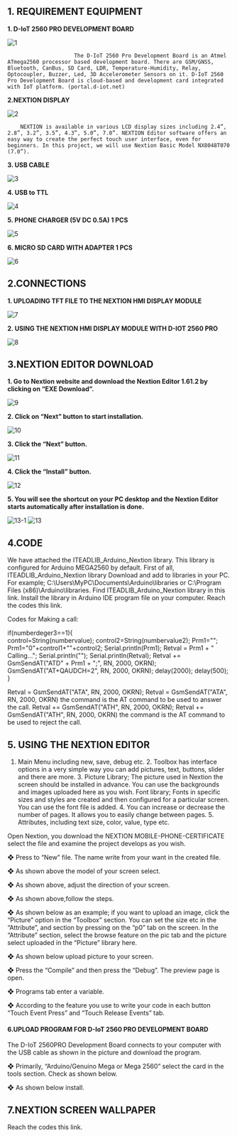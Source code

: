 
<h2> 1. REQUIREMENT EQUIPMENT </h2>
 
**1. D-IoT 2560 PRO DEVELOPMENT BOARD** 

![1](https://user-images.githubusercontent.com/61791991/93344175-08f09e80-f83a-11ea-9570-6cdc7eafe63a.png)

 
                         The D-IoT 2560 Pro Development Board is an Atmel ATmega2560 processor based development board. There are GSM/GNSS, Bluetooth, CanBus, SD Card, LDR, Temperature-Humidity, Relay, Optocoupler, Buzzer, Led, 3D Accelerometer Sensors on it. D-IoT 2560 Pro Development Board is cloud-based and development card integrated with IoT platform. (portal.d-iot.net) 
 
**2.NEXTION DISPLAY** 

 ![2](https://user-images.githubusercontent.com/61791991/93344271-24f44000-f83a-11ea-961c-706e9995f14e.png)
 
        NEXTION is available in various LCD display sizes including 2.4”, 2.8”, 3.2”, 3.5”, 4.3”, 5.0”, 7.0”. NEXTION Editor software offers an easy way to create the perfect touch user interface, even for beginners. In this project, we will use Nextion Basic Model NX8048T070 (7.0”). 
 
**3. USB CABLE**                                            

![3](https://user-images.githubusercontent.com/61791991/93344341-3a696a00-f83a-11ea-94e6-6a0f0a2c4ef7.png)

 
**4. USB to TTL** 

 ![4](https://user-images.githubusercontent.com/61791991/93344359-43f2d200-f83a-11ea-9dd6-9b0a6ce1f74b.png)
 
 
**5. PHONE CHARGER (5V DC 0.5A) 1 PCS** 


![5](https://user-images.githubusercontent.com/61791991/93344384-4ead6700-f83a-11ea-90f9-0abbfb9099a6.png)

 
 
**6. MICRO SD CARD WITH ADAPTER 1 PCS** 


 ![6](https://user-images.githubusercontent.com/61791991/93344421-5a992900-f83a-11ea-8f74-3318582872ef.png)

 
<h2> 2.CONNECTIONS </h2>
 
**1. UPLOADING TFT FILE TO THE NEXTION HMI DISPLAY MODULE** 

 ![7](https://user-images.githubusercontent.com/61791991/93344439-6127a080-f83a-11ea-9285-939ed2061c67.png)
 
**2. USING THE NEXTION HMI DISPLAY MODULE WITH D-IOT 2560 PRO** 
 
 
 ![8](https://user-images.githubusercontent.com/61791991/93344525-743a7080-f83a-11ea-8320-1fc5e81d146c.png)

 
 
<h2> 3.NEXTION EDITOR DOWNLOAD </h2>
 
**1. Go to Nextion website and download the Nextion Editor 1.61.2 by clicking on “EXE Download”.** 


 ![9](https://user-images.githubusercontent.com/61791991/93344557-7ac8e800-f83a-11ea-9edf-0133f372d6e5.png)

 
 

**2. Click on “Next” button to start installation.** 

![10](https://user-images.githubusercontent.com/61791991/93344638-92a06c00-f83a-11ea-8762-f722c505ad53.png)


 
**3. Click the “Next” button.**

 ![11](https://user-images.githubusercontent.com/61791991/93344664-9a601080-f83a-11ea-81df-1ee9561a02e9.png)

 

**4. Click the “Install” button.** 

![12](https://user-images.githubusercontent.com/61791991/93345784-e52e5800-f83b-11ea-9337-900c11bc986a.png)

 

 
**5. You will see the shortcut on your PC desktop and the Nextion Editor starts automatically after installation is done.** 

 ![13-1](https://user-images.githubusercontent.com/61791991/93345956-19097d80-f83c-11ea-81ad-5370a7c932f0.png) ![13](https://user-images.githubusercontent.com/61791991/93345821-f1b2b080-f83b-11ea-96d6-705ac106da97.png)

 
<h2> 4.CODE </h2>
 
We have attached the ITEADLIB_Arduino_Nextion library. This library is configured for Arduino MEGA2560 by default. First of all, ITEADLIB_Arduino_Nextion library Download and add to libraries in your PC. For example;   C:\Users\MyPC\Documents\Arduino\libraries or C:\Program Files (x86)\Arduino\libraries.  Find ITEADLIB_Arduino_Nextion library in this link. Install the library in Arduino IDE program file on your computer. Reach the codes this link. 
 
 
 
 
Codes for Making a call: 
 
if(numberdeger3==1){  
  control=String(numbervalue); 
  control2=String(numbervalue2); 
  Prm1=""; 
  Prm1="0"+control1+""+control2; 
  Serial.println(Prm1); 
   Retval = Prm1 + " Calling..."; 
   Serial.println(""); 
   Serial.println(Retval); 
   Retval += GsmSendAT("ATD" + Prm1 + ";", RN, 2000, OKRN); 
   GsmSendAT("AT+QAUDCH=2", RN, 2000, OKRN); 
   delay(2000); 
   delay(500); 
} 
 
 
Retval = GsmSendAT("ATA", RN, 2000, OKRN); 
   Retval = GsmSendAT("ATA", RN, 2000, OKRN)  the command is the AT command to be used to answer the call. 
Retval += GsmSendAT("ATH", RN, 2000, OKRN); 
   Retval += GsmSendAT("ATH", RN, 2000, OKRN)  the command is the AT command to be used to reject the call. 
 
 
 
<h2> 5. USING THE NEXTION EDITOR</h2>
 
 
 
1. Main Menu including new, save, debug etc. 2. Toolbox has interface options in a very simple way you can add pictures, text, buttons, slider and there are more. 3. Picture Library; The picture used in Nextion the screen should be installed in advance. You can use the backgrounds and images uploaded here as you wish.   Font library; Fonts in specific sizes and styles are created and then configured for a particular screen. You can use the font file is added. 4. You can increase or decrease the number of pages. It allows you to easily change between pages. 5. Attributes, including text size, color, value, type  etc. 
 
 
 
 
Open Nextion, you download the NEXTION MOBILE-PHONE-CERTIFICATE select the file and examine the project develops as you wish. 
 
❖ Press to “New” file. The name write from your want in the created file. 
 
❖  As shown above the model  of your screen select. 

 
❖ As shown above, adjust the direction of your screen. 
 
 
❖ As shown above,follow the steps. 
 
 
 
 
❖ As shown below as an example; if you want to upload an image, click the “Picture” option in the “Toolbox” section. You can set the size etc in the “Attribute”, and section by pressing on the “p0” tab on the screen. In the “Attribute” section, select the browse feature on the pic tab and the picture select uploaded in the “Picture” library here. 
 
 
 
 
 
❖ As shown below upload picture to your screen. 
 
 
❖ Press the “Compile” and then press the “Debug”. The preview page is open. 
 
 
❖ Programs tab enter a variable. 
 
❖ According to the feature you use to write your code in each button  “Touch Event Press” and “Touch Release Events” tab. 
 
<h4> 6.UPLOAD PROGRAM FOR D-IoT 2560 PRO DEVELOPMENT BOARD </h4>
 
The D-IoT 2560PRO Development Board connects to your computer with the USB cable as shown in the picture and download the program.
 
❖ Primarily, “Arduino/Genuino Mega or Mega 2560” select the card in the tools section. Check as shown below.  
 
 
❖ As shown below install. 
 
 
 
<h2> 7.NEXTION SCREEN WALLPAPER </h2>
 
Reach the codes this link.
